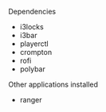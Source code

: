 Dependencies
- i3locks
- i3bar
- playerctl
- crompton 
- rofi 
- polybar

Other applications installed 
- ranger
